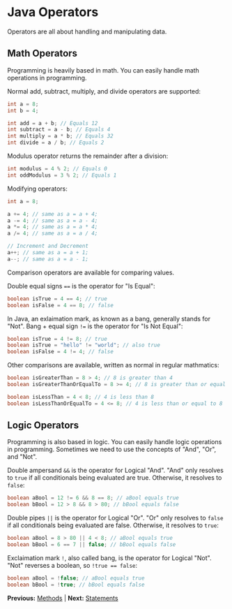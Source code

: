 # Java Operators

Operators are all about handling and manipulating data.

## Math Operators

Programming is heavily based in math. You can easily handle math operations in programming.

Normal add, subtract, multiply, and divide operators are supported:

```java
int a = 8;
int b = 4;

int add = a + b; // Equals 12
int subtract = a - b; // Equals 4
int multiply = a * b; // Equals 32
int divide = a / b; // Equals 2
```

Modulus operator returns the remainder after a division:

```java
int modulus = 4 % 2; // Equals 0
int oddModulus = 3 % 2; // Equals 1
```

Modifying operators:

```java
int a = 8;

a += 4; // same as a = a + 4;
a -= 4; // same as a = a - 4;
a *= 4; // same as a = a * 4;
a /= 4; // same as a = a / 4;

// Increment and Decrement
a++; // same as a = a + 1;
a--; // same as a = a - 1;
```

Comparison operators are available for comparing values.

Double equal signs `==` is the operator for "Is Equal":

```java
boolean isTrue = 4 == 4; // true
boolean isFalse = 4 == 8; // false
```

In Java, an exlaimation mark, as known as a bang, generally stands for "Not". Bang + equal sign `!=` is the operator for "Is Not Equal":

```java
boolean isTrue = 4 != 8; // true
boolean isTrue = "hello" != "world"; // also true
boolean isFalse = 4 != 4; // false
```

Other comparisons are available, written as normal in regular mathmatics:

```java
boolean isGreaterThan = 8 > 4; // 8 is greater than 4
boolean isGreaterThanOrEqualTo = 8 >= 4; // 8 is greater than or equal to 4

boolean isLessThan = 4 < 8; // 4 is less than 8
boolean isLessThanOrEqualTo = 4 <= 8; // 4 is less than or equal to 8
```

## Logic Operators

Programming is also based in logic. You can easily handle logic operations in programming. Sometimes we need to use the concepts of "And", "Or", and "Not".

Double ampersand `&&` is the operator for Logical "And". "And" only resolves to `true` if all conditionals being evaluated are true. Otherwise, it resolves to `false`:

```java
boolean aBool = 12 != 6 && 8 == 8; // aBool equals true
boolean bBool = 12 > 8 && 8 > 80; // bBool equals false
```

Double pipes `||` is the operator for Logical "Or". "Or" only resolves to `false` if all conditionals being evaluated are false. Otherwise, it resolves to `true`:

```java
boolean aBool = 8 > 80 || 4 < 8; // aBool equals true
boolean bBool = 6 == 7 || false; // bBool equals false
```

Exclaimation mark `!`, also called bang, is the operator for Logical "Not". "Not" reverses a boolean, so `!true == false`:

```java
boolean aBool = !false; // aBool equals true
boolean bBool = !true; // bBool equals false
```

**Previous:** [Methods](methods.markdown) |
**Next:** [Statements](statements.markdown)
